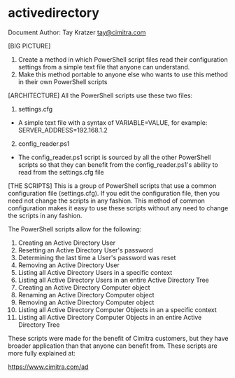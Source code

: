 # activedirectory
Document Author: Tay Kratzer tay@cimitra.com

[BIG PICTURE]
1. Create a method in which PowerShell script files read their configuration settings from a simple text file that anyone can understand. 
2. Make this method portable to anyone else who wants to use this method in their own PowerShell scripts

[ARCHITECTURE]
All the PowerShell scripts use these two files:

1. settings.cfg
- A simple text file with a syntax of VARIABLE=VALUE, for example: SERVER_ADDRESS=192.168.1.2

2. config_reader.ps1
- The config_reader.ps1 script is sourced by all the other PowerShell scripts so that they can benefit from the config_reader.ps1's ability to read from the settings.cfg file

[THE SCRIPTS]
This is a group of PowerShell scripts that use a common configuration file (settings.cfg). If you edit the configuration file, then you need not change the scripts in any fashion.
This method of common configuration makes it easy to use these scripts without any need to change the scripts in any fashion. 

The PowerShell scripts allow for the following: 

1. Creating an Active Directory User
2. Resetting an Active Directory User's password
3. Determining the last time a User's password was reset
4. Removing an Active Directory User
5. Listing all Active Directory Users in a specific context
6. Listing all Active Directory Users in an entire Active Directory Tree
7. Creating an Active Directory Computer object
8. Renaming an Active Directory Computer object
9. Removing an Active Directory Computer object
10. Listing all Active Directory Computer Objects in an a specific context
11. Listing all Active Directory Computer Objects in an entire Active Directory Tree

These scripts were made for the benefit of Cimitra customers, but they have broader application than that anyone can benefit from. These scripts are more fully explained at: 

https://www.cimitra.com/ad

